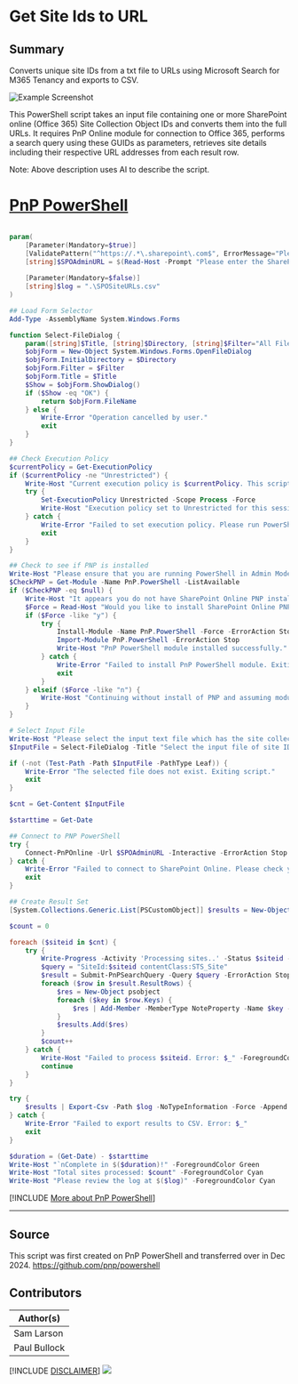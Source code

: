 

# Get Site Ids to URL

## Summary

Converts unique site IDs from a txt file to URLs using Microsoft Search for M365 Tenancy and exports to CSV.

![Example Screenshot](assets/example.png)

This PowerShell script takes an input file containing one or more SharePoint online (Office 365) Site Collection Object IDs and converts them into the full URLs. It requires PnP Online module for connection to Office 365, performs a search query using these GUIDs as parameters, retrieves site details including their respective URL addresses from each result row.

Note: Above description uses AI to describe the script.

# [PnP PowerShell](#tab/pnpps)

```powershell

param(
    [Parameter(Mandatory=$true)]
    [ValidatePattern("^https://.*\.sharepoint\.com$", ErrorMessage="Please enter a valid SharePoint Online Admin URL")]
    [string]$SPOAdminURL = $(Read-Host -Prompt "Please enter the SharePoint Online Admin URL"),
   
    [Parameter(Mandatory=$false)]
    [string]$log = ".\SPOSiteURLs.csv"
)

## Load Form Selector
Add-Type -AssemblyName System.Windows.Forms

function Select-FileDialog {
    param([string]$Title, [string]$Directory, [string]$Filter="All Files (*.*)|*.*")
    $objForm = New-Object System.Windows.Forms.OpenFileDialog
    $objForm.InitialDirectory = $Directory
    $objForm.Filter = $Filter
    $objForm.Title = $Title
    $Show = $objForm.ShowDialog()
    if ($Show -eq "OK") {
        return $objForm.FileName
    } else {
        Write-Error "Operation cancelled by user."
        exit
    }
}

## Check Execution Policy
$currentPolicy = Get-ExecutionPolicy
if ($currentPolicy -ne "Unrestricted") {
    Write-Host "Current execution policy is $currentPolicy. This script requires it to be Unrestricted." -ForegroundColor Yellow
    try {
        Set-ExecutionPolicy Unrestricted -Scope Process -Force
        Write-Host "Execution policy set to Unrestricted for this session." -ForegroundColor Green
    } catch {
        Write-Error "Failed to set execution policy. Please run PowerShell as an administrator and try again."
        exit
    }
}

## Check to see if PNP is installed
Write-Host "Please ensure that you are running PowerShell in Admin Mode" -ForegroundColor Yellow
$CheckPNP = Get-Module -Name PnP.PowerShell -ListAvailable
if ($CheckPNP -eq $null) {
    Write-Host "It appears you do not have SharePoint Online PNP installed!" -ForegroundColor Red
    $Force = Read-Host "Would you like to install SharePoint Online PNP Module? Type 'Y' to force or type 'N' to continue"
    if ($Force -like "y") {
        try {
            Install-Module -Name PnP.PowerShell -Force -ErrorAction Stop
            Import-Module PnP.PowerShell -ErrorAction Stop
            Write-Host "PnP PowerShell module installed successfully." -ForegroundColor Green
        } catch {
            Write-Error "Failed to install PnP PowerShell module. Exiting script."
            exit
        }
    } elseif ($Force -like "n") {
        Write-Host "Continuing without install of PNP and assuming module was not detected properly" -ForegroundColor Yellow
    }
}

# Select Input File
Write-Host "Please select the input text file which has the site collection GUID's......." -ForegroundColor DarkGreen
$InputFile = Select-FileDialog -Title "Select the input file of site ID's to convert to URL's"

if (-not (Test-Path -Path $InputFile -PathType Leaf)) {
    Write-Error "The selected file does not exist. Exiting script."
    exit
}

$cnt = Get-Content $InputFile

$starttime = Get-Date

## Connect to PNP PowerShell
try {
    Connect-PnPOnline -Url $SPOAdminURL -Interactive -ErrorAction Stop
} catch {
    Write-Error "Failed to connect to SharePoint Online. Please check your admin URL and credentials."
    exit
}

## Create Result Set
[System.Collections.Generic.List[PSCustomObject]] $results = New-Object System.Collections.Generic.List[PSCustomObject]

$count = 0

foreach ($siteid in $cnt) {
    try {
        Write-Progress -Activity 'Processing sites..' -Status $siteid -PercentComplete ($count / $cnt.count * 100)
        $query = "SiteId:$siteid contentClass:STS_Site"
        $result = Submit-PnPSearchQuery -Query $query -ErrorAction Stop
        foreach ($row in $result.ResultRows) {
            $res = New-Object psobject
            foreach ($key in $row.Keys) {
                $res | Add-Member -MemberType NoteProperty -Name $key -Value $row[$key]
            }
            $results.Add($res)
        }
        $count++
    } catch {
        Write-Host "Failed to process $siteid. Error: $_" -ForegroundColor Red
        continue
    }
}

try {
    $results | Export-Csv -Path $log -NoTypeInformation -Force -Append
} catch {
    Write-Error "Failed to export results to CSV. Error: $_"
    exit
}

$duration = (Get-Date) - $starttime
Write-Host "`nComplete in $($duration)!" -ForegroundColor Green
Write-Host "Total sites processed: $count" -ForegroundColor Cyan
Write-Host "Please review the log at $($log)" -ForegroundColor Cyan 

```
[!INCLUDE [More about PnP PowerShell](../../docfx/includes/MORE-PNPPS.md)]
***

## Source

This script was first created on PnP PowerShell and transferred over in Dec 2024.
https://github.com/pnp/powershell


## Contributors

| Author(s) |
|-----------|
| Sam Larson |
| Paul Bullock |

[!INCLUDE [DISCLAIMER](../../docfx/includes/DISCLAIMER.md)]
<img src="https://m365-visitor-stats.azurewebsites.net/script-samples/scripts/spo-get-site-list-ids" aria-hidden="true" />
